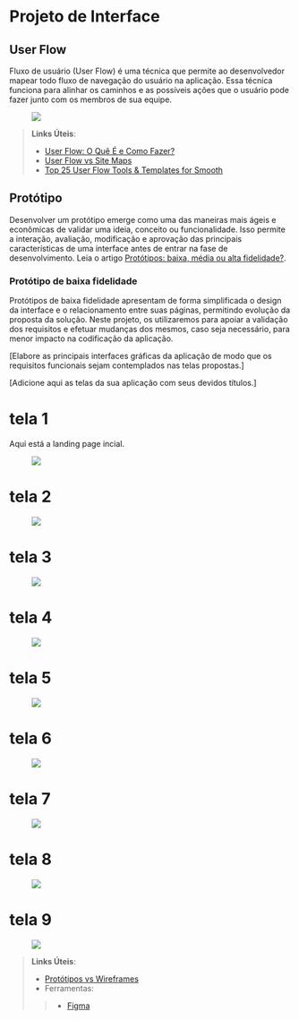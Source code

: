 
# Projeto de Interface

## User Flow

Fluxo de usuário (User Flow) é uma técnica que permite ao desenvolvedor mapear todo fluxo de navegação do usuário na aplicação. Essa técnica funciona para alinhar os caminhos e as possíveis ações que o usuário pode fazer junto com os membros de sua equipe.

<figure>
  <img src="[https://github.com/ICEI-PUC-Minas-PMV-ADS/pmv-ads-2024-1-e1-proj-web-t09-barbearia/blob/main/documentos/img/UserFlow2.png?raw=true">
</figure>

> **Links Úteis**:
> - [User Flow: O Quê É e Como Fazer?](https://medium.com/7bits/fluxo-de-usu%C3%A1rio-user-flow-o-que-%C3%A9-como-fazer-79d965872534)
> - [User Flow vs Site Maps](http://designr.com.br/sitemap-e-user-flow-quais-as-diferencas-e-quando-usar-cada-um/)
> - [Top 25 User Flow Tools & Templates for Smooth](https://www.mockplus.com/blog/post/user-flow-tools)

## Protótipo

Desenvolver um protótipo emerge como uma das maneiras mais ágeis e econômicas de validar uma ideia, conceito ou funcionalidade. Isso permite a interação, avaliação, modificação e aprovação das principais características de uma interface antes de entrar na fase de desenvolvimento. Leia o artigo [Protótipos: baixa, média ou alta fidelidade?](https://medium.com/ladies-that-ux-br/prot%C3%B3tipos-baixa-m%C3%A9dia-ou-alta-fidelidade-71d897559135).

### Protótipo de baixa fidelidade

Protótipos de baixa fidelidade apresentam de forma simplificada o design da interface e o relacionamento entre suas páginas, permitindo evolução da proposta da solução. Neste projeto, os utilizaremos para apoiar a validação dos requisitos e efetuar mudanças dos mesmos, caso seja necessário, para menor impacto na codificação da aplicação.

[Elabore as principais interfaces gráficas da aplicação de modo que os requisitos funcionais sejam contemplados nas telas propostas.]

[Adicione aqui as telas da sua aplicação com seus devidos títulos.] 
# tela 1
Aqui está a landing page incial.
<figure>
  <img src="https://github.com/ICEI-PUC-Minas-PMV-ADS/pmv-ads-2024-1-e1-proj-web-t09-barbearia/blob/main/documentos/img/landing-page1.PNG">
</figure>

# tela 2
<figure>
  <img src="https://github.com/ICEI-PUC-Minas-PMV-ADS/pmv-ads-2024-1-e1-proj-web-t09-barbearia/blob/main/documentos/img/landing-page2.PNG">
</figure>

# tela 3
<figure>
  <img src="https://github.com/ICEI-PUC-Minas-PMV-ADS/pmv-ads-2024-1-e1-proj-web-t09-barbearia/blob/main/documentos/img/login.PNG">
</figure>

# tela 4
<figure>
  <img src="https://github.com/ICEI-PUC-Minas-PMV-ADS/pmv-ads-2024-1-e1-proj-web-t09-barbearia/blob/main/documentos/img/cadastro-barbearia.PNG">
</figure>

# tela 5 
<figure>
  <img src= "https://github.com/ICEI-PUC-Minas-PMV-ADS/pmv-ads-2024-1-e1-proj-web-t09-barbearia/blob/main/documentos/img/cadastro-usuario.PNG">
</figure>

# tela 6
<figure>
  <img src="https://github.com/ICEI-PUC-Minas-PMV-ADS/pmv-ads-2024-1-e1-proj-web-t09-barbearia/blob/main/documentos/img/barbearias.PNG">
</figure>

# tela 7 
<figure>
  <img src="https://github.com/ICEI-PUC-Minas-PMV-ADS/pmv-ads-2024-1-e1-proj-web-t09-barbearia/blob/main/documentos/img/barbeiros.PNG">
</figure>

# tela 8
<figure>
  <img src="https://github.com/ICEI-PUC-Minas-PMV-ADS/pmv-ads-2024-1-e1-proj-web-t09-barbearia/blob/main/documentos/img/confirmacao-agendamento.PNG">
</figure>

# tela 9
<figure>
  <img src="https://github.com/ICEI-PUC-Minas-PMV-ADS/pmv-ads-2024-1-e1-proj-web-t09-barbearia/blob/main/documentos/img/resumo-agendamento.PNG">
</figure>


> **Links Úteis**:
> - [Protótipos vs Wireframes](https://www.nngroup.com/videos/prototypes-vs-wireframes-ux-projects/)
>- Ferramentas:
>> - [Figma](https://www.figma.com/)



